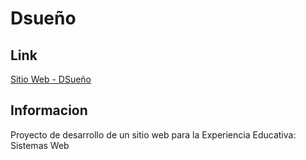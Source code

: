 # Dsueño

## Link

[Sitio Web - DSueño](https://wacamolebit.github.io/proyecto-sistemas-web-frontend/)

## Informacion

Proyecto de desarrollo de un sitio web para la Experiencia Educativa: Sistemas Web